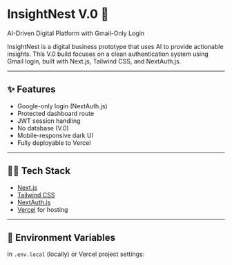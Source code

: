 # InsightNest V.0 🚀  
AI-Driven Digital Platform with Gmail-Only Login

InsightNest is a digital business prototype that uses AI to provide actionable insights. This V.0 build focuses on a clean authentication system using Gmail login, built with Next.js, Tailwind CSS, and NextAuth.js.

---

## ✨ Features

- Google-only login (NextAuth.js)
- Protected dashboard route
- JWT session handling
- No database (V.0)
- Mobile-responsive dark UI
- Fully deployable to Vercel

---

## 🧑‍💻 Tech Stack

- [Next.js](https://nextjs.org/)
- [Tailwind CSS](https://tailwindcss.com/)
- [NextAuth.js](https://next-auth.js.org/)
- [Vercel](https://vercel.com/) for hosting

---

## 🔐 Environment Variables

In `.env.local` (locally) or Vercel project settings:

